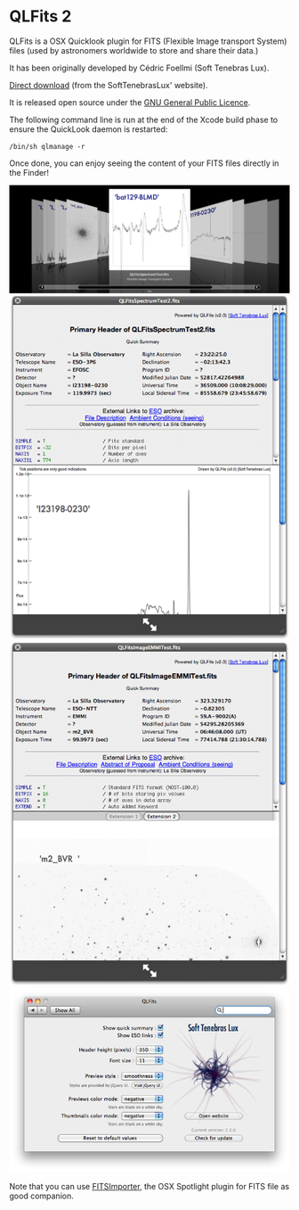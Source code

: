 QLFits 2
========

QLFits is a OSX Quicklook plugin for FITS (Flexible Image transport System) files (used by astronomers worldwide to store and share their data.)

It has been originally developed by Cédric Foellmi (Soft Tenebras Lux). 

[Direct download](http://www.softtenebraslux.com/download.php?software=qlfits) (from the SoftTenebrasLux' website).

It is released open source under the [GNU General Public Licence](http://en.wikipedia.org/wiki/GNU_General_Public_License).

The following command line is run at the end of the Xcode build phase to ensure the QuickLook daemon is restarted:

    /bin/sh qlmanage -r
    
Once done, you can enjoy seeing the content of your FITS files directly in the Finder!

<img src="Resources/QLFits2.0_snap1.png" width=1047px>
<img src="Resources/QLFits2.0_snap2.png" width=616px>
<img src="Resources/QLFits2.0_snap3.png" width=616px>
<img src="Resources/QLFits2.2_snap4.png" width=748px>

Note that you can use [FITSImporter](https://github.com/SoftTenebrasLux/FITSImporter), the OSX Spotlight plugin for FITS file as good companion.